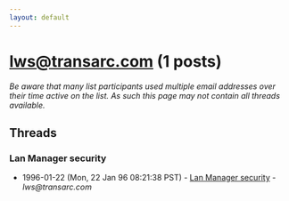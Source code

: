 ```yaml
---
layout: default
---
```


# lws@transarc.com (1 posts)

_Be aware that many list participants used multiple email addresses over their time active on the list. As such this page may not contain all threads available._

## Threads

### Lan Manager security
+ 1996-01-22 (Mon, 22 Jan 96 08:21:38 PST) - [Lan Manager security](/archive/1996/01/3dc772929e447f369d4dc8f9bebe84cb63819a21a0137ae0c247b00194676801) - _lws@transarc.com_

